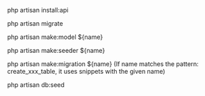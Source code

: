 php artisan install:api

php artisan migrate

php artisan make:model ${name}

php artisan make:seeder ${name}

php artisan make:migration ${name}
(If name matches the pattern: create_xxx_table, it uses snippets with the given name)

php artisan db:seed
